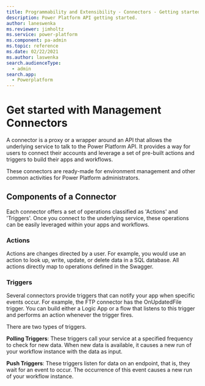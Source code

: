 ```yaml
---
title: Programmability and Extensibility - Connectors - Getting started | Microsoft Docs
description: Power Platform API getting started.
author: laneswenka
ms.reviewer: jimholtz
ms.service: power-platform
ms.component: pa-admin
ms.topic: reference
ms.date: 02/22/2021
ms.author: laswenka
search.audienceType: 
  - admin
search.app:
  - Powerplatform
---
```


# Get started with Management Connectors
A connector is a proxy or a wrapper around an API that allows the underlying service to talk to the Power Platform API. It provides a way for users to connect their accounts and leverage a set of pre-built actions and triggers to build their apps and workflows.

These connectors are ready-made for environment management and other common activities for Power Platform administrators.  

## Components of a Connector
Each connector offers a set of operations classified as 'Actions' and 'Triggers'. Once you connect to the underlying service, these operations can be easily leveraged within your apps and workflows.

### Actions
Actions are changes directed by a user. For example, you would use an action to look up, write, update, or delete data in a SQL database. All actions directly map to operations defined in the Swagger.

### Triggers
Several connectors provide triggers that can notify your app when specific events occur. For example, the FTP connector has the OnUpdatedFile trigger. You can build either a Logic App or a flow that listens to this trigger and performs an action whenever the trigger fires.

There are two types of triggers.

**Polling Triggers**: These triggers call your service at a specified frequency to check for new data. When new data is available, it causes a new run of your workflow instance with the data as input.

**Push Triggers**: These triggers listen for data on an endpoint, that is, they wait for an event to occur. The occurrence of this event causes a new run of your workflow instance.